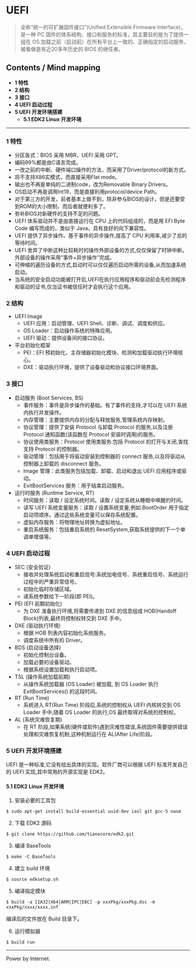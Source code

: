 # UEFI

> 全称“统一的可扩展固件接口”(Unified Extensible Firmware Interface)，是一种 PC 固件的体系结构、接口和服务的标准，其主要目的是为了提供一组在 OS 加载之前（启动前）在所有平台上一致的、正确指定的启动服务，被看做是有近20多年历史的 BIOS 的继任者。

## Contents / Mind mapping
- **1 特性**
- **2 结构**
- **3 接口**
- **4 UEFI 启动过程**
- **5 UEFI 开发环境搭建**
  - **5.1 EDK2 Linux 开发环境**

---

### 1 特性

- 分区各式：BIOS 采用 MBR，UEFI 采用 GPT。
- 编码99%都是由C语言完成。
- 一改之前的中断、硬件端口操作的方法，而采用了Driver/protocol的新方式。
- 将不支持X86实模式，而直接采用Flat mode。
- 输出也不再是单纯的二进制code，改为Removable Binary Drivers。
- OS启动不再是调用Int19，而是直接利用protocol/device Path。
- 对于第三方的开发，前者基本上做不到，除非参与BIOS的设计，但是还要受到ROM的大小限制，而后者就便利多了。
- 弥补BIOS对新硬件的支持不足的问题。
- UEFI 体系驱动并不是由直接运行在 CPU 上的代码组成的，而是用 EFI Byte Code 编写而成的，类似于 Java，具有良好的向下兼容性。
- UEFI 提供了异步操作。基于事件的异步操作,提高了 CPU 利用率,减少了总的等待时间。
- UEFI 舍弃了中断这种比较耗时的操作外部设备的方式,仅仅保留了时钟中断。外部设备的操作采用“事件+异步操作”完成。
- 可伸缩的遍历设备的方式,启动时可以仅仅遍历启动所需的设备,从而加速系统启动。
- 当系统的安全启动功能被打开后,UEFI在执行应用程序和驱动前会先检测程序和驱动的证书,仅当证书被信任时才会执行这个应用。



### 2 结构

- UEFI Image
  - UEFI 应用：启动管理、UEFI Shell、诊断、调试、调度和供应。
  - OS Loader：启动操作系统的特殊应用。
  - UEFI 驱动：提供设备间的接口协议。
- 平台初始化框架
  - PEI：EFI 预初始化，主存储器初始化模块、检测和加载驱动执行环境核心。
  - DXE：驱动执行环境，提供了设备驱动和协议接口环境界面。



### 3 接口

- 启动服务 (Boot Services, BS)
  - 事件服务：事件是异步操作的基础。有了事件的支持,才可以在 UEFI 系统内执行并发操作。
  - 内存管理：主要提供内存的分配与释放服务,管理系统内存映射。
  - 协议管理：提供了安装 Protocol 与卸载 Protocol 的服务,以及注册 Protocol 通知函数(该函数在 Protocol 安装时调用)的服务。
  - 协议使用类服务：Protocol 使用类服务:包括 Protocol 的打开与关闭,查找支持 Protocol 的控制器。
  - 驱动管理：包括用于将驱动安装到控制器的 connect 服务,以及将驱动从控制器上卸载的 disconnect 服务。
  - Image 管理：此类服务包括加载、卸载、启动和退出 UEFI 应用程序或驱动。
  - ExitBootServices 服务：用于结束启动服务。
- 运行时服务 (Runtime Service, RT)
  - 时间服务：读取 / 设定系统时间。读取 / 设定系统从睡眠中唤醒的时间。
  - 读写 UEFI 系统变量服务：读取 / 设置系统变量,例如 BootOrder 用于指定启动项顺序。通过这些系统变量可以保存系统配置。
  - 虚拟内存服务：将物理地址转换为虚拟地址。
  - 重启系统服务：包括重启系统的 ResetSystem,获取系统提供的下一个单调单增值等。



### 4 UEFI 启动过程

- SEC (安全验证)
  - 接收并处理系统启动和重启信号:系统加电信号、系统重启信号、系统运行过程中的严重异常信号。
  - 初始化临时存储区域。
  - 递系统参数给下一阶段(即 PEI)。
- PEI (EFI 前期初始化)
  - 为 DXE 准备执行环境,将需要传递到 DXE 的信息组成 HOB(Handoff Block)列表,最终将控制权转交到 DXE 手中。
- DXE (驱动执行环境)
  - 根据 HOB 列表内容初始化系统服务。
  - 调度系统中所有的 Driver。
- BDS (启动设备选择)
  - 初始化控制台设备。
  - 加载必要的设备驱动。
  - 根据系统设置加载和执行启动项。
- TSL (操作系统加载前期)
  - 从操作系统加载器 (OS Loader) 被加载, 到 OS Loader 执行 ExitBootServices() 的这段时间。
- RT (Run Time)
  - 系统进入 RT(Run Time) 阶段后,系统的控制权从 UEFI 内核转交到 OS Loader 手中,随着 OS Loader 的执行,OS 最终取得对系统的控制权。
- AL (系统灾难恢复期)
  - 在 RT 阶段,如果系统(硬件或软件)遇到灾难性错误,系统固件需要提供错误处理和灾难恢复机制,这种机制运行在 AL(After Life)阶段。



### 5 UEFI 开发环境搭建

UEFI 是一种标准,它没有给出具体的实现。软件厂商可以根据 UEFI 标准开发自己的 UEFI 实现,其中常用的开源实现是 EDK2。

#### 5.1 EDK2 Linux 开发环境

1. 安装必要的工具包

```
$ sudo apt-get install build-essential uuid-dev iasl git gcc-5 nasm
```

2. 下载 EDK2 源码

```
$ git clone https://github.com/tianocore/edk2.git
```

3. 编译 BaseTools

```
$ make -C BaseTools
```

4. 建立 build 环境

```
$ source edksetup.sh
```

5. 编译指定模块

```
$ build -a [IA32|X64|ARM|IPC|EBC] -p xxxPkg/xxxPkg.dsc -m xxxPkg/xxxx/xxxx.inf
```

编译后的文件放在 Build 目录下。

6. 运行模拟器

```
$ build run
```



---
Power by Internet.
